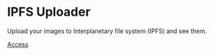 # IPFS Uploader

Upload your images to Interplanetary file system (IPFS) and see them.

[Access](https://ipfs.powerpiper.com)

